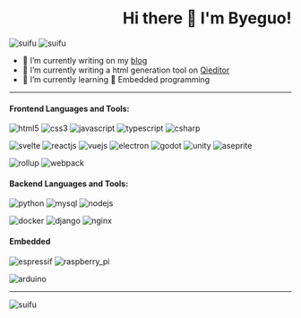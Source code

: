 <h1 align="right"> Hi there 👋 I'm Byeguo!</h2>

![suifu](https://cdn.jsdelivr.net/gh/betterTisen/betterTisen/images/1.gif)
![suifu](https://cdn.jsdelivr.net/gh/betterTisen/betterTisen/images/2.gif)

- 🍎 I’m currently writing on my [blog](https://github.com/betterTisen/gatsby-omg-blog)
- 🍉 I’m currently writing a html generation tool on [Qieditor](https://github.com/Qionline/Qieditor)
- 🍇 I’m currently learning 🔦 Embedded programming

---

#### Frontend Languages and Tools: 

![html5](https://img.shields.io/badge/html5-E34F26.svg?&style=for-the-badge&logo=html5&logoColor=ffffff)
![css3](https://img.shields.io/badge/css3-1572B6.svg?&style=for-the-badge&logo=css3&logoColor=white)
![javascript](https://img.shields.io/badge/javascript-F7DF1E?logo=javascript&logoColor=222222&style=for-the-badge)
![typescript](https://img.shields.io/badge/typescript-007ACC?logo=typescript&logoColor=ffffff&style=for-the-badge)
![csharp](https://img.shields.io/badge/c_sharp-239120?logo=c-sharp&logoColor=ffffff&style=for-the-badge)


![svelte](https://img.shields.io/badge/svelte-FF3E00.svg?&style=for-the-badge&logo=svelte&logoColor=ffffff)
![reactjs](https://img.shields.io/badge/react-61dafb.svg?&style=for-the-badge&logo=react&logoColor=333333)
![vuejs](https://img.shields.io/badge/vue-35495e.svg?&style=for-the-badge&logo=vue.js)
![electron](https://img.shields.io/badge/electron-47848F.svg?&style=for-the-badge&logo=electron&logoColor=ffffff)
![godot](https://img.shields.io/badge/godot-2e5561.svg?&style=for-the-badge&logo=godotengine&logoColor=ffffff)
![unity](https://img.shields.io/badge/unity-555555.svg?&style=for-the-badge&logo=unity&logoColor=ffffff)
![aseprite](https://img.shields.io/badge/aseprite-888888.svg?&style=for-the-badge&logo=aseprite&logoColor=ffffff)

![rollup](https://img.shields.io/badge/rollup-EC4A3F.svg?&style=for-the-badge&logo=rollup.js&logoColor=ffffff)
![webpack](https://img.shields.io/badge/webpack-8DD6F9.svg?&style=for-the-badge&logo=webpack&logoColor=ffffff) 

#### Backend Languages and Tools:

![python](https://img.shields.io/badge/python-3776AB.svg?&style=for-the-badge&logo=python&logoColor=ffffff)
![mysql](https://img.shields.io/badge/mysql-4479A1.svg?&style=for-the-badge&logo=mysql&logoColor=ffffff)
![nodejs](https://img.shields.io/badge/nodejs-339933.svg?&style=for-the-badge&logo=node.js&logoColor=ffffff)

![docker](https://img.shields.io/badge/docker-2496ED.svg?&style=for-the-badge&logoColor=ffffff&logo=docker)
![django](https://img.shields.io/badge/django-092E20.svg?&style=for-the-badge&logo=django&logoColor=ffffff)
![nginx](https://img.shields.io/badge/nginx-269539.svg?&style=for-the-badge&logo=nginx&logoColor=ffffff)

#### Embedded

![espressif](https://img.shields.io/badge/espressif-E7352C.svg?&style=for-the-badge&logo=espressif&logoColor=ffffff)
![raspberry_pi](https://img.shields.io/badge/raspberry_pi-C51A4A.svg?&style=for-the-badge&logo=raspberry-pi&logoColor=ffffff)

![arduino](https://img.shields.io/badge/arduino-00979D.svg?&style=for-the-badge&logo=arduino&logoColor=ffffff)

---

![suifu](https://cdn.jsdelivr.net/gh/betterTisen/betterTisen/images/github.png)
